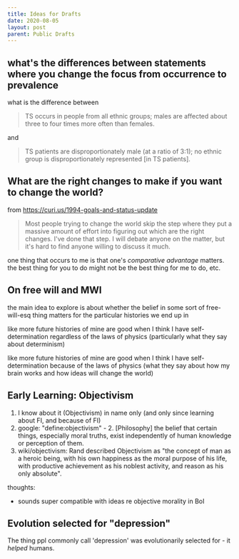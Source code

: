 ```yaml
---
title: Ideas for Drafts
date: 2020-08-05
layout: post
parent: Public Drafts
---
```


## what's the differences between statements where you change the focus from occurrence to prevalence
what is the difference between

> TS occurs in people from all ethnic groups; males are affected about three to four times more often than females.

and

> TS patients are disproportionately male (at a ratio of 3:1); no ethnic group is disproportionately represented [in TS patients].

## What are the right changes to make if you want to change the world?

from <https://curi.us/1994-goals-and-status-update>

> Most people trying to change the world skip the step where they put a massive amount of effort into figuring out which are the right changes. I've done that step. I will debate anyone on the matter, but it's hard to find anyone willing to discuss it much.

one thing that occurs to me is that one's *comparative advantage* matters.
the best thing for you to do might not be the best thing for me to do, etc.

## On free will and MWI

the main idea to explore is about whether the belief in some sort of free-will-esq thing matters for the particular histories we end up in

like more future histories of mine are good when I think I have self-determination regardless of the laws of physics (particularly what they say about determinism)

like more future histories of mine are good when I think I have self-determination because of the laws of physics (what they say about how my brain works and how ideas will change the world)

## Early Learning: Objectivism

1. I know about it (Objectivism) in name only (and only since learning about FI, and because of FI)
2. google: "define:objectivism" - 2. [Philosophy] the belief that certain things, especially moral truths, exist independently of human knowledge or perception of them.
3. wiki/objectivism: Rand described Objectivism as "the concept of man as a heroic being, with his own happiness as the moral purpose of his life, with productive achievement as his noblest activity, and reason as his only absolute".

thoughts:

* sounds super compatible with ideas re objective morality in BoI

## Evolution selected for "depression"

The thing ppl commonly call 'depression' was evolutionarily selected for - it *helped* humans.
